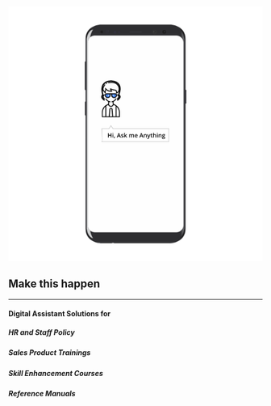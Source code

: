
![phone image](images/ama.png)
## Make this happen
---
#### Digital Assistant Solutions for

##### HR and Staff Policy
##### Sales Product Trainings
##### Skill Enhancement Courses
##### Reference Manuals

